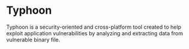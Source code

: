 # Typhoon
Typhoon is a security-oriented and cross-platform tool created to help exploit application vulnerabilities by analyzing and extracting data from vulnerable binary file.
